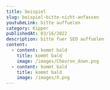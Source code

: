 ```yaml
---
title: beispiel
slug: beispiel-bitte-nicht-anfassen
youtubeLink: bitte auffuelen
category: Kipper
publishedAt: 03/16/2022
description: bitte fuer SEO auffuelen
content:
  - content: kommt bald
    title: kommt bald
    image: /images/Chevron_down.png
  - content: kommt bald
    title: kommt bald
    image: /images/X.png
---
```

